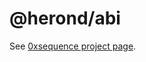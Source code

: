 @herond/abi
===============

See [0xsequence project page](https://github.com/minhnd410/herond.js).
